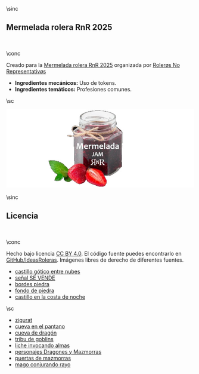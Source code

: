 \sinc

## Mermelada rolera RnR 2025

&nbsp;

\conc

Creado para la [Mermelada rolera RnR 2025](https://itch.io/jam/mermelada-rolera-rnr-2025) organizada por [Rolerøs No Representativøs](https://rolerosnorepresentativos.itch.io/)

* **Ingredientes mecánicos:** Uso de tokens.
* **Ingredientes temáticos:** Profesiones comunes.

\sc

[![Mermelada rolera RnR 2025](./images/mermelada-rolera.jpg "Mermelada rolera RnR 2025")](https://itch.io/jam/mermelada-rolera-rnr-2025 "Mermelada rolera RnR 2025")

\sinc

## Licencia

&nbsp;

\conc

Hecho bajo licencia [CC BY 4.0](https://creativecommons.org/licenses/by/4.0/legalcode.es). El código fuente puedes encontrarlo en [GitHub/IdeasRoleras](https://github.com/gwannon/ideasRoleras/tree/main/FincasInmubles). Imágenes libres de derecho de diferentes fuentes.

* [castillo gótico entre nubes](https://www.freepik.es/vector-gratis/camino-cielo-fantasia-al-fondo-vector-castillo-magico_50479850.htm)
* [señal SE VENDE](https://www.freepik.es/vector-gratis/coleccion-carteles-venta-inmobiliaria_9914038.htm)
* [bordes piedra](https://www.freepik.com/free-vector/set-seamless-pattern-old-gray-stone-border_11140421.htm)
* [fondo de piedra](https://www.freepik.com/free-vector/stone-wall-texture_957408.htm)
* [castillo en la costa de noche](https://www.freepik.es/vector-gratis/castillo-cuentos-hadas-colina-sobre-mar-noche-tormentosa_152129994.htm)

\sc

* [zigurat](https://commons.wikimedia.org/wiki/File:Zigurat.png)
* [cueva en el pantano](https://www.freepik.com/free-vector/mystical-forest-cave-entrance_149955609.htm)
* [cueva de dragón](https://www.deviantart.com/alexander-werner-jr/art/Sleepy-Cave-Dragon-888474721)
* [tribu de goblins](https://www.deviantart.com/alexander-werner-jr/art/Goblin-s-Pike-The-Goblin-Tribe-888473654)
* [liche invocando almas](https://www.deviantart.com/naxeras/art/Soul-Harvest-1206471530)
* [personajes Dragones y Mazmorras](https://www.deviantart.com/selene713/art/Dungeon-and-dragons-fan-art-132226999)
* [puertas de mazmorras](https://www.freepik.com/free-vector/ancient-dark-arena-gladiator-battles_379400616.htm)
* [mago conjurando rayo](https://www.freepik.com/free-vector/old-wizard-character-working-magic_149961814.htm)
